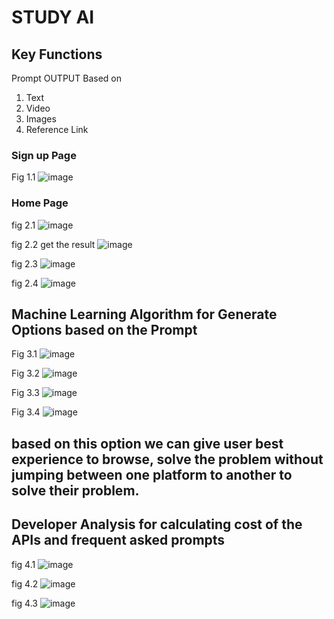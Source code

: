 # STUDY AI

## Key Functions
Prompt OUTPUT Based on
1. Text
2. Video
3. Images
4. Reference Link
   
### Sign up Page
Fig 1.1
![image](https://github.com/MihirShah07/AI/assets/92981484/df99f987-1c9f-4bd6-a749-6819f04eef5c)

### Home Page
fig 2.1
![image](https://github.com/MihirShah07/AI/assets/92981484/a3db2d19-94bf-46a1-a9e2-5a24ff1c911d)

fig 2.2 get the result
![image](https://github.com/MihirShah07/AI/assets/92981484/511064b9-36e4-4bf0-adc3-008b8058ce03)

fig 2.3 
![image](https://github.com/MihirShah07/AI/assets/92981484/cbd2c415-13be-4ab5-99d0-a0b616d4ad5e)

fig 2.4
![image](https://github.com/MihirShah07/AI/assets/92981484/c427c661-d6c2-4e09-8153-5c735a093dd2)


## Machine Learning Algorithm for Generate Options based on the Prompt

Fig 3.1
![image](https://github.com/MihirShah07/AI/assets/92981484/ffb9deff-de09-456a-be08-35d2afeb1155)

Fig 3.2
![image](https://github.com/MihirShah07/AI/assets/92981484/cae9b30b-f0ee-4cda-b266-2a00a8ecc0c0)

Fig 3.3
![image](https://github.com/MihirShah07/AI/assets/92981484/3c0fc9dc-ede4-4e25-aba0-06918bf03e03)

Fig 3.4
![image](https://github.com/MihirShah07/AI/assets/92981484/41ff322c-12c4-4df6-9dab-d94a185a133c)

## based on this option we can give user best experience to browse, solve the problem without jumping between one platform to another to solve their problem.

## Developer Analysis for calculating cost of the APIs and frequent asked prompts
fig 4.1
![image](https://github.com/MihirShah07/AI/assets/92981484/1c22a1af-dffd-4c2e-a26d-f72a0558653e)

fig 4.2
![image](https://github.com/MihirShah07/AI/assets/92981484/8cec74c5-a9aa-4083-8f1f-bbc2cafdee64)

fig 4.3
![image](https://github.com/MihirShah07/AI/assets/92981484/3af6cadf-a973-4001-b913-cb7f8adba970)
